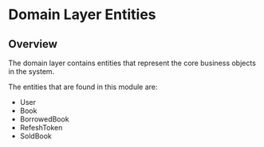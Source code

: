 # Domain Layer Entities

## Overview
The domain layer contains entities that represent the core business objects in the system.

The entities that are found in this module are:
- User
- Book
- BorrowedBook
- RefeshToken
- SoldBook
